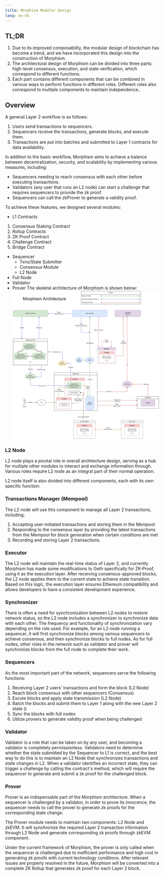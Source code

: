 ```yaml
---
title: Morphism Modular Design
lang: en-US
---
```




## TL;DR

1. Due to its improved composability, the modular design of blockchain has become a trend, and we have incorporated this design into the construction of Morphism.
2. The architectural design of Morphism can be divided into three parts: high-level consensus, execution, and state verification, which correspond to different functions.
3. Each part contains different components that can be combined in various ways to perform functions in different roles. Different roles also correspond to multiple components to maintain independence..

## Overview

A general Layer 2 workflow is as follows:

1. Users send transactions to sequencers.
2. Sequencers receive the transactions, generate blocks, and execute them.
3. Transactions are put into batches and submitted to Layer 1 contracts for data availability.

In addition to the basic workflow, Morphism aims to achieve a balance between decentralization, security, and scalability by implementing various measures, including:

- Sequencers needing to reach consensus with each other before executing transactions.
- Validators (any user that runs an L2 node) can start a challenge that requires sequencers to provide the zk proof.
- Sequencers can call the zkProver to generate a validity proof.

To achieve these features, we designed several modules:
- L1 Contracts
1. Consensus Staking Contract
2. Rollup Contracts
3. ZK Proof Contract
4. Challenge Contract
5. Bridge Contract
- Sequencer
  - Txns/State Submitter
  - Consensus Module
  - L2 Node
- Full Node
- Validator
- Prover
The skeletal architecture of Morphism is shown below:
![arichitecture](../../assets/docs/protocol/archi.png)

### L2 Node

L2 node plays a pivotal role in overall architecture design, serving as a hub for multiple other modules to interact and exchange information through. Various roles require L2 node as an integral part of their normal operation.

L2 node itself is also divided into different components, each with its own specific function:

### Transactions Manager (Mempool)

The L2 node will use this component to manage all Layer 2 transactions, including:

1. Accepting user-initiated transactions and storing them in the Mempool
2. Responding to the consensus layer by providing the latest transactions from the Mempool for block generation when certain conditions are met
3. Recording and storing Layer 2 transactions.

### Executor

The L2 node will maintain the real-time status of Layer 2, and currently Morphism has made some modifications to Geth specifically for ZK-Proof, using it as the execution layer. After receiving consensus-approved blocks, the L2 node applies them to the current state to achieve state transition.
Based on this logic, the execution layer ensures Ethereum compatibility and allows developers to have a consistent development experience.

### Synchronizer

There is often a need for synchronization between L2 nodes to restore network status, so the L2 node includes a synchronizer to synchronize data with each other. The frequency and functionality of synchronization vary depending on the role used. For example, for an L2 node running a sequencer, it will first synchronize blocks among various sequencers to achieve consensus, and then synchronize blocks to full nodes. As for full nodes, other roles in the network such as validator and prover will synchronize blocks from the full node to complete their work.

### Sequencers

As the most important part of the network, sequencers serve the following functions:

1. Receiving Layer 2 users' transactions and form the block (L2 Node)
2. Reach block consensus with other sequencers (Consensus)
3. Excute blocks and apply state transmission (L2 Node)
4. Batch the blocks and submit them to Layer 1 along with the new Layer 2 state ()
5. Sync the blocks with full nodes
6. Utilize provers to generate validity proof when being challenged

### Validator

Validator is a role that can be taken on by any user, and becoming a validator is completely permissionless. Validators need to determine whether the state submitted by the Sequencer to L1 is correct, and the best way to do this is to maintain an L2 Node that synchronizes transactions and state changes in L2.
When a validator identifies an incorrect state, they can trigger a challenge by calling the contract's method, which will require the sequencer to generate and submit a zk proof for the challenged block.

### Prover

Prover is an indispensable part of the Morphism architecture. When a sequencer is challenged by a validator, in order to prove its innocence, the sequencer needs to call the prover to generate zk proofs for the corresponding state change. 

The Prover module needs to maintain two components: L2 Node and zkEVM. It will synchronize the required Layer 2 transaction information through L2 Node and generate corresponding zk proofs through zkEVM component.

Under the current framework of Morphism, the prover is only called when the sequencer is challenged due to inefficient performance and high cost in generating zk proofs with current technology conditions. After relevant issues are properly resolved in the future, Morphism will be converted into a complete ZK Rollup that generates zk proof for each Layer 2 block.